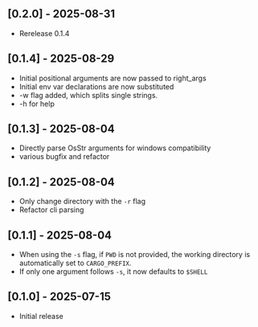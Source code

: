 ## [0.2.0] - 2025-08-31
- Rerelease 0.1.4

## [0.1.4] - 2025-08-29
-  Initial positional arguments are now passed to right_args
-  Initial env var declarations are now substituted
-  -w flag added, which splits single strings.
-  -h for help

## [0.1.3] - 2025-08-04

- Directly parse OsStr arguments for windows compatibility
- various bugfix and refactor

## [0.1.2] - 2025-08-04

- Only change directory with the `-r` flag
- Refactor cli parsing

## [0.1.1] - 2025-08-04

- When using the `-s` flag, if `PWD` is not provided, the working directory is automatically set to `CARGO_PREFIX`.
- If only one argument follows `-s`, it now defaults to `$SHELL`

## [0.1.0] - 2025-07-15

- Initial release
